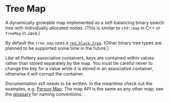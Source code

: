 # Tree Map

A dynamically growable map implemented as a self-balancing binary search tree with individually allocated nodes. (This is similar to `std::map` in C++ or `TreeMap` in Java.)

By default the `tree_map` uses a [`red_black_tree`](../red_black_tree/). (Other binary tree types are planned to be supported some time in the future.)

Like all Pottery associative containers, keys are contained within values rather than stored separately by the map. You must be careful never to change the key for a value while it is stored in an associative container, otherwise it will corrupt the container.

Documentation still needs to be written. In the meantime check out the examples, e.g. [Person Map](../../../examples/pottery/person_map/). The map API is the same as any other map; see the [glossary](../../../docs/glossary.md) for naming conventions.
